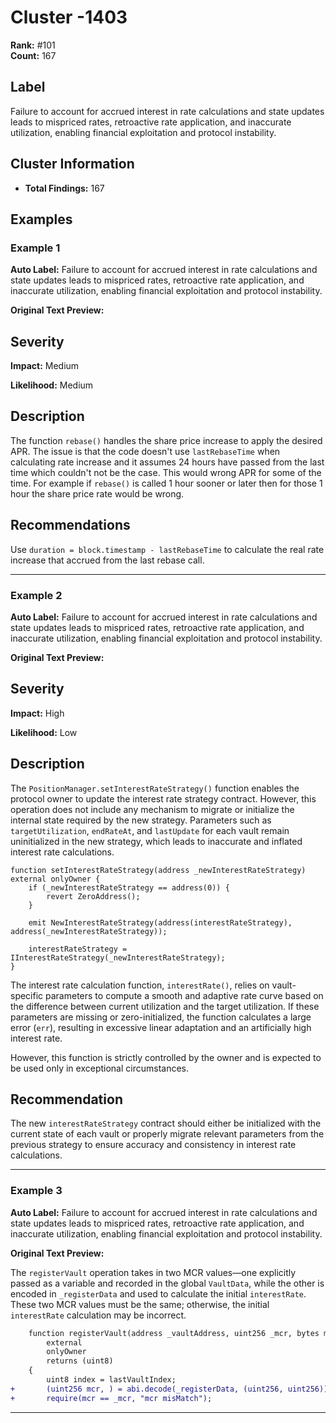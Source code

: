 # Cluster -1403

**Rank:** #101  
**Count:** 167  

## Label
Failure to account for accrued interest in rate calculations and state updates leads to mispriced rates, retroactive rate application, and inaccurate utilization, enabling financial exploitation and protocol instability.

## Cluster Information
- **Total Findings:** 167

## Examples

### Example 1

**Auto Label:** Failure to account for accrued interest in rate calculations and state updates leads to mispriced rates, retroactive rate application, and inaccurate utilization, enabling financial exploitation and protocol instability.  

**Original Text Preview:**

## Severity

**Impact:** Medium

**Likelihood:** Medium

## Description

The function `rebase()` handles the share price increase to apply the desired APR. The issue is that the code doesn't use `lastRebaseTime` when calculating rate increase and it assumes 24 hours have passed from the last time which couldn't not be the case. This would wrong APR for some of the time. For example if `rebase()` is called 1 hour sooner or later then for those 1 hour the share price rate would be wrong.

## Recommendations

Use `duration = block.timestamp - lastRebaseTime` to calculate the real rate increase that accrued from the last rebase call.

---
### Example 2

**Auto Label:** Failure to account for accrued interest in rate calculations and state updates leads to mispriced rates, retroactive rate application, and inaccurate utilization, enabling financial exploitation and protocol instability.  

**Original Text Preview:**

## Severity

**Impact:** High

**Likelihood:** Low

## Description

The `PositionManager.setInterestRateStrategy()` function enables the protocol owner to update the interest rate strategy contract. However, this operation does not include any mechanism to migrate or initialize the internal state required by the new strategy. Parameters such as `targetUtilization`, `endRateAt`, and `lastUpdate` for each vault remain uninitialized in the new strategy, which leads to inaccurate and inflated interest rate calculations.

```solidity
function setInterestRateStrategy(address _newInterestRateStrategy) external onlyOwner {
    if (_newInterestRateStrategy == address(0)) {
        revert ZeroAddress();
    }

    emit NewInterestRateStrategy(address(interestRateStrategy), address(_newInterestRateStrategy));

    interestRateStrategy = IInterestRateStrategy(_newInterestRateStrategy);
}
```

The interest rate calculation function, `interestRate()`, relies on vault-specific parameters to compute a smooth and adaptive rate curve based on the difference between current utilization and the target utilization. If these parameters are missing or zero-initialized, the function calculates a large error (`err`), resulting in excessive linear adaptation and an artificially high interest rate.

However, this function is strictly controlled by the owner and is expected to be used only in exceptional circumstances.

## Recommendation

The new `interestRateStrategy` contract should either be initialized with the current state of each vault or properly migrate relevant parameters from the previous strategy to ensure accuracy and consistency in interest rate calculations.

---
### Example 3

**Auto Label:** Failure to account for accrued interest in rate calculations and state updates leads to mispriced rates, retroactive rate application, and inaccurate utilization, enabling financial exploitation and protocol instability.  

**Original Text Preview:**

The `registerVault` operation takes in two MCR values—one explicitly passed as a variable and recorded in the global `VaultData`, while the other is encoded in `_registerData` and used to calculate the initial `interestRate`. These two MCR values must be the same; otherwise, the initial `interestRate` calculation may be incorrect.

```diff
    function registerVault(address _vaultAddress, uint256 _mcr, bytes memory _registerData)
        external
        onlyOwner
        returns (uint8)
    {
        uint8 index = lastVaultIndex;
+       (uint256 mcr, ) = abi.decode(_registerData, (uint256, uint256));
+       require(mcr == _mcr, "mcr misMatch");
```

---
